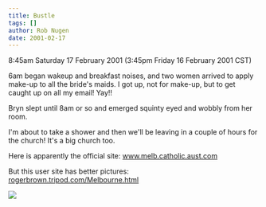 ```yaml
---
title: Bustle
tags: []
author: Rob Nugen
date: 2001-02-17
---
```


<p class=date>8:45am Saturday 17 February 2001 (3:45pm
Friday 16 February 2001 CST)</p>

<p>6am began wakeup and breakfast noises, and two
women arrived to apply make-up to all the bride's
maids.  I got up, not for make-up, but to get caught
up on all my email!  Yay!!</p>

<p>Bryn slept until 8am or so and emerged squinty eyed
and wobbly from her room.</p>

<p>I'm about to take a shower and then we'll be
leaving in a couple of hours for the church!  It's a
big church too.</p>

<p>Here is apparently the official site: <a
href="https://www.melb.catholic.aust.com/">www.melb.catholic.aust.com</a></p>

<p>But this user site has better pictures: <a
href="https://rogerbrown.tripod.com/Melbourne.html">rogerbrown.tripod.com/Melbourne.html</a></p>


<p><img src="/images/rob/wL-ROB.gif"/></p>
